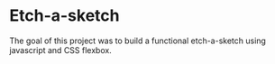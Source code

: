 # Etch-a-sketch

The goal of this project was to build a functional etch-a-sketch using javascript and CSS flexbox.
